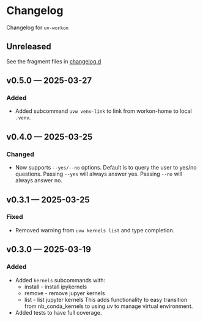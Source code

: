<!-- markdownlint-disable MD024 -->
<!-- markdownlint-disable MD013 -->
<!-- prettier-ignore-start -->
# Changelog

Changelog for `uv-workon`

## Unreleased

[changelog.d]: https://github.com/usnistgov/uv-workon/tree/main/changelog.d

See the fragment files in [changelog.d]
<!-- prettier-ignore-end -->

<!-- markdownlint-enable MD013 -->

<!-- scriv-insert-here -->

## v0.5.0 — 2025-03-27

### Added

- Added subcommand `uvw venv-link` to link from workon-home to local `.venv`.

## v0.4.0 — 2025-03-25

### Changed

- Now supports `--yes/--no` options. Default is to query the user to yes/no
  questions. Passing `--yes` will always answer yes. Passing `--no` will always
  answer no.

## v0.3.1 — 2025-03-25

### Fixed

- Removed warning from `uvw kernels list` and type completion.

## v0.3.0 — 2025-03-19

### Added

- Added `kernels` subcommands with:
  - install - install ipykernels
  - remove - remove jupyer kernels
  - list - list jupyter kernels This adds functionality to easy transition from
    nb_conda_kernels to using uv to manage virtual environment.
- Added tests to have full coverage.
